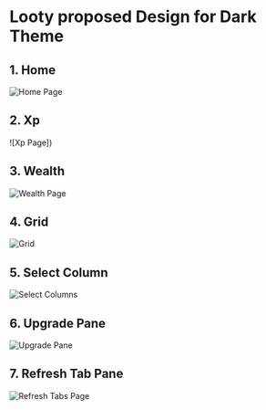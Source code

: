 # Looty proposed Design for Dark Theme

## 1. Home  

![Home Page](https://i.imgur.com/C7zrNPL.png)

## 2. Xp  

![Xp Page])

## 3. Wealth   

![Wealth Page]()

## 4. Grid

![Grid](https://i.ibb.co/9wTfdDh/firefox-2020-09-16-12-26-47.png)

## 5. Select Column    

![Select Columns]()

## 6. Upgrade Pane   

![Upgrade Pane]()

## 7. Refresh Tab Pane   

![Refresh Tabs Page]()
